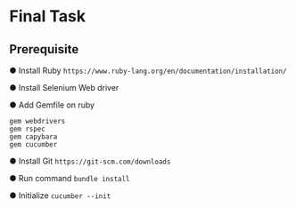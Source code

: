# Final Task

## Prerequisite

● Install Ruby
`https://www.ruby-lang.org/en/documentation/installation/`

● Install Selenium Web driver 

● Add Gemfile on ruby
````
gem webdrivers
gem rspec
gem capybara
gem cucumber
````

● Install Git
`https://git-scm.com/downloads`
 
● Run command `bundle install`

● Initialize `cucumber --init`
